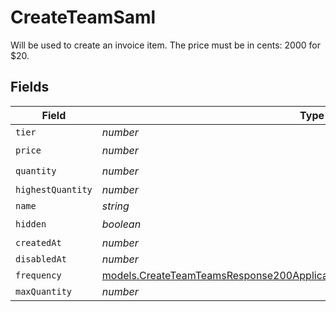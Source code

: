 # CreateTeamSaml

Will be used to create an invoice item. The price must be in cents: 2000 for $20.


## Fields

| Field                                                                                                                                                              | Type                                                                                                                                                               | Required                                                                                                                                                           | Description                                                                                                                                                        |
| ------------------------------------------------------------------------------------------------------------------------------------------------------------------ | ------------------------------------------------------------------------------------------------------------------------------------------------------------------ | ------------------------------------------------------------------------------------------------------------------------------------------------------------------ | ------------------------------------------------------------------------------------------------------------------------------------------------------------------ |
| `tier`                                                                                                                                                             | *number*                                                                                                                                                           | :heavy_minus_sign:                                                                                                                                                 | N/A                                                                                                                                                                |
| `price`                                                                                                                                                            | *number*                                                                                                                                                           | :heavy_check_mark:                                                                                                                                                 | N/A                                                                                                                                                                |
| `quantity`                                                                                                                                                         | *number*                                                                                                                                                           | :heavy_check_mark:                                                                                                                                                 | N/A                                                                                                                                                                |
| `highestQuantity`                                                                                                                                                  | *number*                                                                                                                                                           | :heavy_minus_sign:                                                                                                                                                 | N/A                                                                                                                                                                |
| `name`                                                                                                                                                             | *string*                                                                                                                                                           | :heavy_minus_sign:                                                                                                                                                 | N/A                                                                                                                                                                |
| `hidden`                                                                                                                                                           | *boolean*                                                                                                                                                          | :heavy_check_mark:                                                                                                                                                 | N/A                                                                                                                                                                |
| `createdAt`                                                                                                                                                        | *number*                                                                                                                                                           | :heavy_minus_sign:                                                                                                                                                 | N/A                                                                                                                                                                |
| `disabledAt`                                                                                                                                                       | *number*                                                                                                                                                           | :heavy_minus_sign:                                                                                                                                                 | N/A                                                                                                                                                                |
| `frequency`                                                                                                                                                        | [models.CreateTeamTeamsResponse200ApplicationJSONResponseBodyBillingFrequency](../models/createteamteamsresponse200applicationjsonresponsebodybillingfrequency.md) | :heavy_minus_sign:                                                                                                                                                 | N/A                                                                                                                                                                |
| `maxQuantity`                                                                                                                                                      | *number*                                                                                                                                                           | :heavy_minus_sign:                                                                                                                                                 | N/A                                                                                                                                                                |